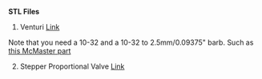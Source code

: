 **STL Files**
1. Venturi
[Link](https://github.com/RespiraWorks/PhysicalDesign/blob/master/STL_Files/%5BFlow%20Measurement%20Venturi%20-%2010-32%20Style%5D%20v3.iges)

Note that you need a 10-32 and a 10-32 to 2.5mm/0.09375" barb. Such as [this McMaster part](https://www.mcmaster.com/5463k33)

2. Stepper Proportional Valve
[Link](https://github.com/RespiraWorks/PhysicalDesign/tree/master/STL_Files/Pinch%20Valve)
